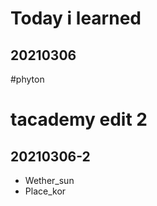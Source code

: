 # Today i learned
## 20210306

#phyton

# tacademy edit 2 

## 20210306-2

* Wether_sun
* Place_kor
